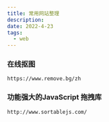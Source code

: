 ```yaml
---
title: 常用网站整理
description: 
date: 2022-4-23
tags:
  - web
---
```


### 在线抠图

```
https://www.remove.bg/zh
```

### 功能强大的JavaScript 拖拽库
```
http://www.sortablejs.com/
```